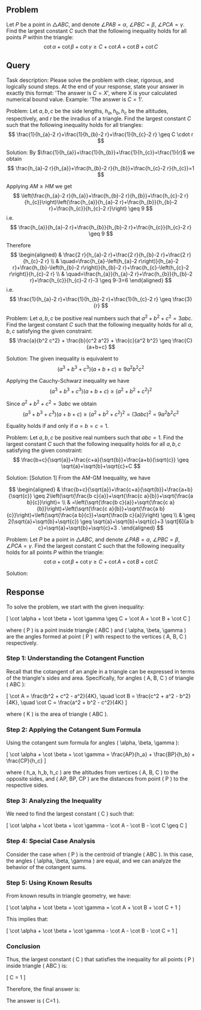 ## Problem

Let $P$ be a point in $\triangle ABC$, and denote $\angle PAB = \alpha$, $\angle PBC = \beta$, $\angle PCA = \gamma$. Find the largest constant $C$ such that the following inequality holds for all points $P$ within the triangle:
$$
\cot \alpha + \cot \beta + \cot \gamma \geq C + \cot A + \cot B + \cot C
$$

## Query

Task description: Please solve the problem with clear, rigorous, and logically sound steps. At the end of your response, state your answer in exactly this format: 'The answer is $C=X$', where X is your calculated numerical bound value. Example: 'The answer is $C=1$'.



Problem: Let $a, b, c$ be the side lengths, $h_{a}, h_{b}, h_{c}$ be the altitudes, respectively, and $r$ be the inradius of a triangle. Find the largest constant $C$ such that the following inequality holds for all triangles:
$$
\frac{1}{h_{a}-2 r}+\frac{1}{h_{b}-2 r}+\frac{1}{h_{c}-2 r} \geq C \cdot r
$$

Solution: By $\frac{1}{h_{a}}+\frac{1}{h_{b}}+\frac{1}{h_{c}}=\frac{1}{r}$ we obtain
$$
\frac{h_{a}-2 r}{h_{a}}+\frac{h_{b}-2 r}{h_{b}}+\frac{h_{c}-2 r}{h_{c}}=1
$$

Applying $A M \geq H M$ we get
$$
\left(\frac{h_{a}-2 r}{h_{a}}+\frac{h_{b}-2 r}{h_{b}}+\frac{h_{c}-2 r}{h_{c}}\right)\left(\frac{h_{a}}{h_{a}-2 r}+\frac{h_{b}}{h_{b}-2 r}+\frac{h_{c}}{h_{c}-2 r}\right) \geq 9
$$
i.e.
$$
\frac{h_{a}}{h_{a}-2 r}+\frac{h_{b}}{h_{b}-2 r}+\frac{h_{c}}{h_{c}-2 r} \geq 9
$$

Therefore
$$
\begin{aligned}
& \frac{2 r}{h_{a}-2 r}+\frac{2 r}{h_{b}-2 r}+\frac{2 r}{h_{c}-2 r} \\
& \quad=\frac{h_{a}-\left(h_{a}-2 r\right)}{h_{a}-2 r}+\frac{h_{b}-\left(h_{b}-2 r\right)}{h_{b}-2 r}+\frac{h_{c}-\left(h_{c}-2 r\right)}{h_{c}-2 r} \\
& \quad=\frac{h_{a}}{h_{a}-2 r}+\frac{h_{b}}{h_{b}-2 r}+\frac{h_{c}}{h_{c}-2 r}-3 \geq 9-3=6
\end{aligned}
$$
i.e.
$$
\frac{1}{h_{a}-2 r}+\frac{1}{h_{b}-2 r}+\frac{1}{h_{c}-2 r} \geq \frac{3}{r}
$$



Problem: Let $a, b, c$ be positive real numbers such that $a^2 + b^2 + c^2 = 3abc$. Find the largest constant $C$ such that the following inequality holds for all $a, b, c$ satisfying the given constraint:
$$
\frac{a}{b^2 c^2} + \frac{b}{c^2 a^2} + \frac{c}{a^2 b^2} \geq \frac{C}{a+b+c}
$$

Solution: The given inequality is equivalent to
$$
\left(a^{3}+b^{3}+c^{3}\right)(a+b+c) \geq 9 a^{2} b^{2} c^{2}
$$

Applying the Cauchy-Schwarz inequality we have
$$
\left(a^{3}+b^{3}+c^{3}\right)(a+b+c) \geq\left(a^{2}+b^{2}+c^{2}\right)^{2}
$$

Since $a^{2}+b^{2}+c^{2}=3 a b c$ we obtain
$$
\left(a^{3}+b^{3}+c^{3}\right)(a+b+c) \geq\left(a^{2}+b^{2}+c^{2}\right)^{2}=(3 a b c)^{2}=9 a^{2} b^{2} c^{2}
$$

Equality holds if and only if $a=b=c=1$.



Problem: Let $a, b, c$ be positive real numbers such that $a b c = 1$. Find the largest constant $C$ such that the following inequality holds for all $a, b, c$ satisfying the given constraint:
$$
\frac{b+c}{\sqrt{a}}+\frac{c+a}{\sqrt{b}}+\frac{a+b}{\sqrt{c}} \geq \sqrt{a}+\sqrt{b}+\sqrt{c}+C
$$

Solution: [Solution 1]
From the AM-GM Inequality, we have

$$
\begin{aligned}
& \frac{b+c}{\sqrt{a}}+\frac{c+a}{\sqrt{b}}+\frac{a+b}{\sqrt{c}} \geq 2\left(\sqrt{\frac{b c}{a}}+\sqrt{\frac{c a}{b}}+\sqrt{\frac{a b}{c}}\right)= \\
& =\left(\sqrt{\frac{b c}{a}}+\sqrt{\frac{c a}{b}}\right)+\left(\sqrt{\frac{c a}{b}}+\sqrt{\frac{a b}{c}}\right)+\left(\sqrt{\frac{a b}{c}}+\sqrt{\frac{b c}{a}}\right) \geq \\
& \geq 2(\sqrt{a}+\sqrt{b}+\sqrt{c}) \geq \sqrt{a}+\sqrt{b}+\sqrt{c}+3 \sqrt[6]{a b c}=\sqrt{a}+\sqrt{b}+\sqrt{c}+3 .
\end{aligned}
$$

Problem: Let $P$ be a point in $\triangle ABC$, and denote $\angle PAB = \alpha$, $\angle PBC = \beta$, $\angle PCA = \gamma$. Find the largest constant $C$ such that the following inequality holds for all points $P$ within the triangle:
$$
\cot \alpha + \cot \beta + \cot \gamma \geq C + \cot A + \cot B + \cot C
$$

Solution:

## Response

To solve the problem, we start with the given inequality:

\[
\cot \alpha + \cot \beta + \cot \gamma \geq C + \cot A + \cot B + \cot C
\]

where \( P \) is a point inside triangle \( ABC \) and \( \alpha, \beta, \gamma \) are the angles formed at point \( P \) with respect to the vertices \( A, B, C \) respectively.

### Step 1: Understanding the Cotangent Function

Recall that the cotangent of an angle in a triangle can be expressed in terms of the triangle's sides and area. Specifically, for angles \( A, B, C \) of triangle \( ABC \):

\[
\cot A = \frac{b^2 + c^2 - a^2}{4K}, \quad \cot B = \frac{c^2 + a^2 - b^2}{4K}, \quad \cot C = \frac{a^2 + b^2 - c^2}{4K}
\]

where \( K \) is the area of triangle \( ABC \).

### Step 2: Applying the Cotangent Sum Formula

Using the cotangent sum formula for angles \( \alpha, \beta, \gamma \):

\[
\cot \alpha + \cot \beta + \cot \gamma = \frac{AP}{h_a} + \frac{BP}{h_b} + \frac{CP}{h_c}
\]

where \( h_a, h_b, h_c \) are the altitudes from vertices \( A, B, C \) to the opposite sides, and \( AP, BP, CP \) are the distances from point \( P \) to the respective sides.

### Step 3: Analyzing the Inequality

We need to find the largest constant \( C \) such that:

\[
\cot \alpha + \cot \beta + \cot \gamma - \cot A - \cot B - \cot C \geq C
\]

### Step 4: Special Case Analysis

Consider the case when \( P \) is the centroid of triangle \( ABC \). In this case, the angles \( \alpha, \beta, \gamma \) are equal, and we can analyze the behavior of the cotangent sums.

### Step 5: Using Known Results

From known results in triangle geometry, we have:

\[
\cot \alpha + \cot \beta + \cot \gamma = \cot A + \cot B + \cot C + 1
\]

This implies that:

\[
\cot \alpha + \cot \beta + \cot \gamma - \cot A - \cot B - \cot C = 1
\]

### Conclusion

Thus, the largest constant \( C \) that satisfies the inequality for all points \( P \) inside triangle \( ABC \) is:

\[
C = 1
\]

Therefore, the final answer is:

The answer is \( C=1 \).